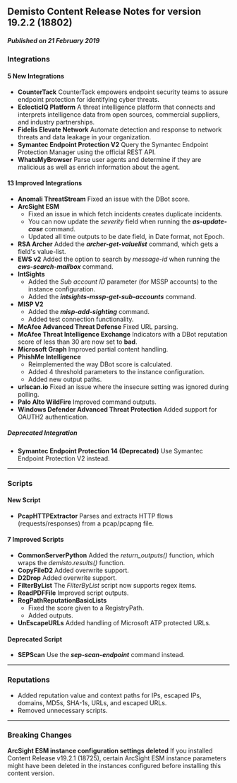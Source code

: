 ## Demisto Content Release Notes for version 19.2.2 (18802)
##### Published on 21 February 2019
### Integrations

####  5 New Integrations
- __CounterTack__
CounterTack empowers endpoint security teams to assure endpoint protection
  for identifying cyber threats.
- __EclecticIQ Platform__
A threat intelligence platform that connects and interprets intelligence data from open sources, commercial suppliers, and industry partnerships.
- __Fidelis Elevate Network__
Automate detection and response to network threats and data leakage in your organization.
- __Symantec Endpoint Protection V2__
Query the Symantec Endpoint Protection Manager using the official REST API.
- __WhatsMyBrowser__
Parse user agents and determine if they are malicious as well as enrich information about the agent.

####  13 Improved Integrations
- __Anomali ThreatStream__
Fixed an issue with the DBot score.
- __ArcSight ESM__
  - Fixed an issue in which fetch incidents creates duplicate incidents.
  - You can now update the _severity_ field when running the ___as-update-case___ command.
  - Updated all time outputs to be date field, in Date format, not Epoch.
- __RSA Archer__
Added the ___archer-get-valuelist___ command, which gets a field's value-list.
- __EWS v2__
Added the option to search by _message-id_ when running the ___ews-search-mailbox___ command.
- __IntSights__
  - Added the _Sub account ID_ parameter (for MSSP accounts) to the instance configuration.
  - Added the ___intsights-mssp-get-sub-accounts___ command.
- __MISP V2__
  - Added the ___misp-add-sighting___ command.
  - Added test connection functionality.
- __McAfee Advanced Threat Defense__
Fixed URL parsing.
- __McAfee Threat Intelligence Exchange__
Indicators with a DBot reputation score of less than 30 are now set to __bad__.
- __Microsoft Graph__
Improved partial content handling.
- __PhishMe Intelligence__
  - Reimplemented the way DBot score is calculated.
  - Added 4 threshold parameters to the instance configuration.
  - Added new output paths.
- __urlscan.io__
Fixed an issue where the insecure setting was ignored during polling.
- __Palo Alto WildFire__
Improved command outputs.
- __Windows Defender Advanced Threat Protection__
Added support for OAUTH2 authentication.

##### Deprecated Integration
- __Symantec Endpoint Protection 14 (Deprecated)__
Use Symantec Endpoint Protection V2 instead.

---
### Scripts

####  New Script
- __PcapHTTPExtractor__
Parses and extracts HTTP flows (requests/responses) from a pcap/pcapng file.

####  7 Improved Scripts
- __CommonServerPython__
Added the _return_outputs()_ function,  which wraps the _demisto.results()_ function.
- __CopyFileD2__
Added overwrite support.
- __D2Drop__
Added overwrite support.
- __FilterByList__
The _FilterByList_ script now supports regex items.
- __ReadPDFFile__
Improved script outputs.
- __RegPathReputationBasicLists__
  - Fixed the score given to a RegistryPath. 
  - Added outputs.
- __UnEscapeURLs__
Added handling of Microsoft ATP protected URLs.

####  Deprecated Script
- __SEPScan__
Use the ___sep-scan-endpoint___ command instead.

---
### Reputations
- Added reputation value and context paths for IPs, escaped IPs, domains, MD5s, SHA-1s, URLs, and escaped URLs. 
- Removed unnecessary scripts.
---
### Breaking Changes
__ArcSight ESM instance configuration settings deleted__
If you installed Content Release v19.2.1 (18725), certain ArcSight ESM instance parameters might have been deleted in the instances configured before installing this content version.